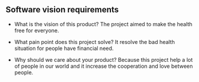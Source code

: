 ## Software vision requirements
* What is the vision of this product?
The project aimed to make the health free for everyone.

* What pain point does this project solve?
It resolve the bad health situation for people have financial need.

* Why should we care about your product?
Because this project help a lot of people in our world and it increase the cooperation and love between people.
